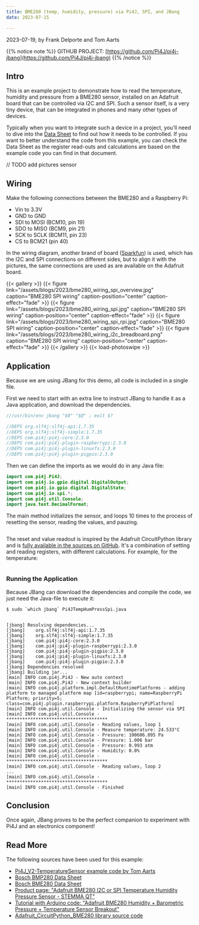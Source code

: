 ```yaml
---
title: BME280 (temp, humidity, pressure) via Pi4J, SPI, and JBang
date: 2023-07-15

---
```


2023-07-19, by Frank Delporte and Tom Aarts

{{% notice note %}}
GITHUB PROJECT: [https://github.com/Pi4J/pi4j-jbang](https://github.com/Pi4J/pi4j-jbang)
{{% /notice %}}

## Intro

This is an example project to demonstrate how to read the temperature, humidity and pressure from a BME280 sensor, installed on an Adafruit board that can be controlled via I2C and SPI. Such a sensor itself, is a very tiny device, that can be integrated in phones and many other types of devices. 

Typically when you want to integrate such a device in a project, you'll need to dive into the [Data Sheet](https://www.bosch-sensortec.com/media/boschsensortec/downloads/datasheets/bst-bme280-ds002.pdf) to find out how it needs to be controlled. If you want to better understand the code from this example, you can check the Data Sheet as the register read-outs and calculations are based on the example code you can find in that document.

// TODO add pictures sensor

## Wiring

Make the following connections between the BME280 and a Raspberry Pi:

* Vin to 3.3V</li>
* GND to GND</li>
* SDI to MOSI (BCM10, pin 19)
* SDO to MISO (BCM9, pin 21)
* SCK to SCLK (BCM11, pin 23)
* CS to BCM21 (pin 40)

In the wiring diagram, another brand of board ([Sparkfun](https://www.sparkfun.com/products/13676)) is used, which has the I2C and SPI connections on different sides, but to align it with the pictures, the same connections are used as are available on the Adafruit board.

{{< gallery >}}
{{< figure link="/assets/blogs/2023/bme280_wiring_spi_overview.jpg" caption="BME280 SPI wiring" caption-position="center" caption-effect="fade" >}}
{{< figure link="/assets/blogs/2023/bme280_wiring_spi.jpg" caption="BME280 SPI wiring" caption-position="center" caption-effect="fade" >}}
{{< figure link="/assets/blogs/2023/bme280_wiring_spi_rpi.jpg" caption="BME280 SPI wiring" caption-position="center" caption-effect="fade" >}}
{{< figure link="/assets/blogs/2023/bme280_wiring_i2c_breadboard.png" caption="BME280 SPI wiring" caption-position="center" caption-effect="fade" >}}
{{< /gallery >}}
{{< load-photoswipe >}}

## Application

Because we are using JBang for this demo, all code is included in a single file.

First we need to start with an extra line to instruct JBang to handle it as a Java application, and download the dependencies.

```java
///usr/bin/env jbang "$0" "$@" ; exit $?

//DEPS org.slf4j:slf4j-api:1.7.35
//DEPS org.slf4j:slf4j-simple:1.7.35
//DEPS com.pi4j:pi4j-core:2.3.0
//DEPS com.pi4j:pi4j-plugin-raspberrypi:2.3.0
//DEPS com.pi4j:pi4j-plugin-linuxfs:2.3.0
//DEPS com.pi4j:pi4j-plugin-pigpio:2.3.0
```

Then we can define the imports as we would do in any Java file:

```java
import com.pi4j.Pi4J;
import com.pi4j.io.gpio.digital.DigitalOutput;
import com.pi4j.io.gpio.digital.DigitalState;
import com.pi4j.io.spi.*;
import com.pi4j.util.Console;
import java.text.DecimalFormat;
```

The main method initializes the sensor, and loops 10 times to the process of resetting the sensor, reading the values, and pauzing.

```java

```

The reset and value readout is inspired by the Adafruit CircuitPython library and is [fully available in the sources on GitHub](https://github.com/Pi4J/pi4j-jbang/Pi4JTempHumPress.java). It's a combination of setting and reading registers, with different calculations. For example, for the temperature:

```java

```

### Running the Application

Because JBang can download the dependencies and compile the code, we just need the Java-file to execute it:

```shell
$ sudo `which jbang` Pi4JTempHumPressSpi.java


[jbang] Resolving dependencies...
[jbang]    org.slf4j:slf4j-api:1.7.35
[jbang]    org.slf4j:slf4j-simple:1.7.35
[jbang]    com.pi4j:pi4j-core:2.3.0
[jbang]    com.pi4j:pi4j-plugin-raspberrypi:2.3.0
[jbang]    com.pi4j:pi4j-plugin-pigpio:2.3.0
[jbang]    com.pi4j:pi4j-plugin-linuxfs:2.3.0
[jbang]    com.pi4j:pi4j-plugin-pigpio:2.3.0
[jbang] Dependencies resolved
[jbang] Building jar...
[main] INFO com.pi4j.Pi4J - New auto context
[main] INFO com.pi4j.Pi4J - New context builder
[main] INFO com.pi4j.platform.impl.DefaultRuntimePlatforms - adding platform to managed platform map [id=raspberrypi; name=RaspberryPi Platform; priority=5; class=com.pi4j.plugin.raspberrypi.platform.RaspberryPiPlatform]
[main] INFO com.pi4j.util.Console - Initializing the sensor via SPI
[main] INFO com.pi4j.util.Console - **************************************
[main] INFO com.pi4j.util.Console - Reading values, loop 1
[main] INFO com.pi4j.util.Console - Measure temperature: 24.533°C
[main] INFO com.pi4j.util.Console - Pressure: 100606.095 Pa
[main] INFO com.pi4j.util.Console - Pressure: 1.006 bar
[main] INFO com.pi4j.util.Console - Pressure: 0.993 atm
[main] INFO com.pi4j.util.Console - Humidity: 0.0%
[main] INFO com.pi4j.util.Console - **************************************
[main] INFO com.pi4j.util.Console - Reading values, loop 2
...
[main] INFO com.pi4j.util.Console - **************************************
[main] INFO com.pi4j.util.Console - Finished
```

## Conclusion

Once again, JBang proves to be the perfect companion to experiment with Pi4J and an electronics component! 

## Read More 

The following sources have been used for this example:

* [Pi4J_V2-TemperatureSensor example code by Tom Aarts](https://github.com/Pi4J/pi4j-example-devices/blob/master/src/main/java/com/pi4j/devices/bmp280/README.md)
* [Bosch BMP280 Data Sheet](https://www.bosch-sensortec.com/media/boschsensortec/downloads/datasheets/bst-bmp280-ds001.pdf)
* [Bosch BME280 Data Sheet](https://www.bosch-sensortec.com/media/boschsensortec/downloads/datasheets/bst-bme280-ds002.pdf)
* [Product page: "Adafruit BME280 I2C or SPI Temperature Humidity Pressure Sensor - STEMMA QT"](https://www.adafruit.com/product/2652)
* [Tutorial with Arduino code: "Adafruit BME280 Humidity + Barometric Pressure + Temperature Sensor Breakout"](https://learn.adafruit.com/adafruit-bme280-humidity-barometric-pressure-temperature-sensor-breakout/pinouts)
* [Adafruit_CircuitPython_BME280 library source code](https://github.com/adafruit/Adafruit_CircuitPython_BME280/blob/main/adafruit_bme280/basic.py#L248)
